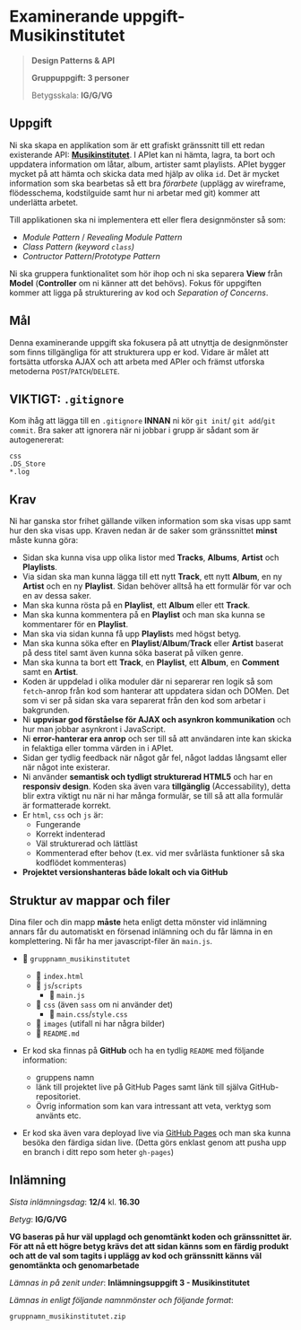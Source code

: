 # Examinerande uppgift- Musikinstitutet
> **Design Patterns & API**
> 
> **Gruppuppgift: 3 personer**
> 
> Betygsskala: **IG/G/VG**

## Uppgift

Ni ska skapa en applikation som är ett grafiskt gränssnitt till ett redan existerande API: **[Musikinstitutet](https://folksa.ga/)**. I APIet kan ni hämta, lagra, ta bort och uppdatera information om låtar, album, artister samt playlists. APIet bygger mycket på att hämta och skicka data med hjälp av olika `id`. Det är mycket information som ska bearbetas så ett bra *förarbete* (upplägg av wireframe, flödesschema, kodstilguide samt hur ni arbetar med git) kommer att underlätta arbetet.

Till applikationen ska ni implementera ett eller flera designmönster så som:

* _Module Pattern_ / _Revealing Module Pattern_
* _Class Pattern (keyword `class`)_
* _Contructor Pattern_/_Prototype Pattern_

Ni ska gruppera funktionalitet som hör ihop och ni ska separera **View** från **Model** (**Controller** om ni känner att det behövs). Fokus för uppgiften kommer att ligga på strukturering av kod och _Separation of Concerns_.

## Mål

Denna examinerande uppgift ska fokusera på att utnyttja de designmönster som finns tillgängliga för att strukturera upp er kod. Vidare är målet att fortsätta utforska AJAX och att arbeta med APIer och främst utforska metoderna `POST`/`PATCH`/`DELETE`.

## **VIKTIGT**: `.gitignore`

Kom ihåg att lägga till en `.gitignore` **INNAN** ni kör `git init`/ `git add`/`git commit`. Bra saker att ignorera när ni jobbar i grupp är sådant som är autogenererat:

```
css
.DS_Store
*.log
```

## Krav

Ni har ganska stor frihet gällande vilken information som ska visas upp samt hur den ska visas upp. Kraven nedan är de saker som gränssnittet **minst** måste kunna göra:

* Sidan ska kunna visa upp olika listor med **Tracks**, **Albums**, **Artist** och **Playlists**.
* Via sidan ska man kunna lägga till ett nytt **Track**, ett nytt **Album**, en ny **Artist** och en ny **Playlist**. Sidan behöver alltså ha ett formulär för var och en av dessa saker.
* Man ska kunna rösta på en **Playlist**, ett **Album** eller ett **Track**.
* Man ska kunna kommentera på en **Playlist** och man ska kunna se kommentarer för en **Playlist**.
* Man ska via sidan kunna få upp **Playlist**s med högst betyg.
* Man ska kunna söka efter en **Playlist**/**Album**/**Track** eller **Artist** baserat på dess titel samt även kunna söka baserat på vilken genre.
* Man ska kunna ta bort ett **Track**, en **Playlist**, ett **Album**, en **Comment** samt en **Artist**.
* Koden är uppdelad i olika moduler där ni separerar ren logik så som `fetch`-anrop från kod som hanterar att uppdatera sidan och DOMen. Det som vi ser på sidan ska vara separerat från den kod som arbetar i bakgrunden.
* Ni **uppvisar god förståelse för AJAX och asynkron kommunikation** och hur man jobbar asynkront i JavaScript.
* Ni **error-hanterar era anrop** och ser till så att användaren inte kan skicka in felaktiga eller tomma värden in i APIet.
* Sidan ger tydlig feedback när något går fel, något laddas långsamt eller när något inte existerar.
* Ni använder **semantisk och tydligt strukturerad HTML5** och har en **responsiv design**. Koden ska även vara **tillgänglig** (Accessability), detta blir extra viktigt nu när ni har många formulär, se till så att alla formulär är formatterade korrekt.
* Er `html`, `css` och `js` är:
    - Fungerande
    - Korrekt indenterad
    - Väl strukturerad och lättläst
    - Kommenterad efter behov (t.ex. vid mer svårlästa funktioner så ska kodflödet kommenteras)
* **Projektet versionshanteras både lokalt och via GitHub**

## Struktur av mappar och filer

Dina filer och din mapp **måste** heta enligt detta mönster vid inlämning annars får du automatiskt en försenad inlämning och du får lämna in en komplettering. Ni får ha mer javascript-filer än `main.js`.

* 📁 `gruppnamn_musikinstitutet`
    * 📄 `index.html`
    * 📁 `js`/`scripts`
        * 📄 `main.js`
    * 📁 `css` (även `sass` om ni använder det)
        * 📄 `main.css`/`style.css` 
    * 📁 `images` (utifall ni har några bilder)
    * 📄 `README.md`

* Er kod ska finnas på __GitHub__ och ha en tydlig `README` med följande information:
    - gruppens namn
    - länk till projektet live på GitHub Pages samt länk till själva GitHub-repositoriet.
    - Övrig information som kan vara intressant att veta, verktyg som använts etc.
* Er kod ska även vara deployad live via [GitHub Pages](https://pages.github.com/) och man ska kunna besöka den färdiga sidan live. (Detta görs enklast genom att pusha upp en branch i ditt repo som heter `gh-pages`)

## Inlämning

_Sista inlämningsdag_: **12/4** kl. **16.30**

_Betyg_: **IG/G/VG**

**VG baseras på hur väl upplagd och genomtänkt koden och gränssnittet är. För att nå ett högre betyg krävs det att sidan känns som en färdig produkt och att de val som tagits i upplägg av kod och gränssnitt känns väl genomtänkta och genomarbetade**

_Lämnas in på zenit under_: **Inlämningsuppgift 3 - Musikinstitutet**

_Lämnas in enligt följande namnmönster och följande format_:

`gruppnamn_musikinstitutet.zip`


